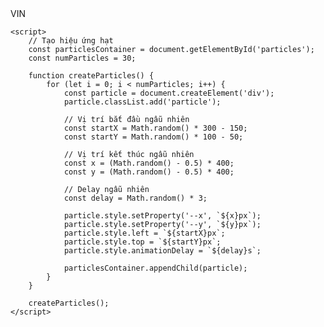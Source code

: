  <div class="container">
        <div class="vin-text">VIN</div>
        <div class="glow"></div>
        <div class="particles" id="particles"></div>
    </div>

    <script>
        // Tạo hiệu ứng hạt
        const particlesContainer = document.getElementById('particles');
        const numParticles = 30;
        
        function createParticles() {
            for (let i = 0; i < numParticles; i++) {
                const particle = document.createElement('div');
                particle.classList.add('particle');
                
                // Vị trí bắt đầu ngẫu nhiên
                const startX = Math.random() * 300 - 150;
                const startY = Math.random() * 100 - 50;
                
                // Vị trí kết thúc ngẫu nhiên
                const x = (Math.random() - 0.5) * 400;
                const y = (Math.random() - 0.5) * 400;
                
                // Delay ngẫu nhiên
                const delay = Math.random() * 3;
                
                particle.style.setProperty('--x', `${x}px`);
                particle.style.setProperty('--y', `${y}px`);
                particle.style.left = `${startX}px`;
                particle.style.top = `${startY}px`;
                particle.style.animationDelay = `${delay}s`;
                
                particlesContainer.appendChild(particle);
            }
        }
        
        createParticles();
    </script>
